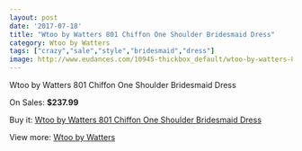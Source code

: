 ```yaml
---
layout: post
date: '2017-07-18'
title: "Wtoo by Watters 801 Chiffon One Shoulder Bridesmaid Dress"
category: Wtoo by Watters 
tags: ["crazy","sale","style","bridesmaid","dress"]
image: http://www.eudances.com/10945-thickbox_default/wtoo-by-watters-801-chiffon-one-shoulder-bridesmaid-dress.jpg
---
```

Wtoo by Watters 801 Chiffon One Shoulder Bridesmaid Dress

On Sales: **$237.99**
<a href="https://www.eudances.com/en/wtoo-by-watters/3494-wtoo-by-watters-801-chiffon-one-shoulder-bridesmaid-dress.html"><amp-img layout="responsive" width="600" height="600" src="//www.eudances.com/10945-thickbox_default/wtoo-by-watters-801-chiffon-one-shoulder-bridesmaid-dress.jpg" alt="Wtoo by Watters 801 Chiffon One Shoulder Bridesmaid Dress 0" /></a>
<a href="https://www.eudances.com/en/wtoo-by-watters/3494-wtoo-by-watters-801-chiffon-one-shoulder-bridesmaid-dress.html"><amp-img layout="responsive" width="600" height="600" src="//www.eudances.com/10947-thickbox_default/wtoo-by-watters-801-chiffon-one-shoulder-bridesmaid-dress.jpg" alt="Wtoo by Watters 801 Chiffon One Shoulder Bridesmaid Dress 1" /></a>
<a href="https://www.eudances.com/en/wtoo-by-watters/3494-wtoo-by-watters-801-chiffon-one-shoulder-bridesmaid-dress.html"><amp-img layout="responsive" width="600" height="600" src="//www.eudances.com/10946-thickbox_default/wtoo-by-watters-801-chiffon-one-shoulder-bridesmaid-dress.jpg" alt="Wtoo by Watters 801 Chiffon One Shoulder Bridesmaid Dress 2" /></a>

Buy it: [Wtoo by Watters 801 Chiffon One Shoulder Bridesmaid Dress](https://www.eudances.com/en/wtoo-by-watters/3494-wtoo-by-watters-801-chiffon-one-shoulder-bridesmaid-dress.html "Wtoo by Watters 801 Chiffon One Shoulder Bridesmaid Dress")

View more: [Wtoo by Watters ](https://www.eudances.com/en/67-wtoo-by-watters "Wtoo by Watters ")